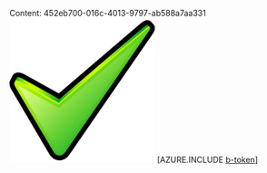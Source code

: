 Content: 452eb700-016c-4013-9797-ab588a7aa331![image](024ee82e-e584-4710-b30b-d7efd155d1a0.png)
[AZURE.INCLUDE [b-token](dc69fd73-d0ed-4b2f-ad92-a238247adb56.md)]
